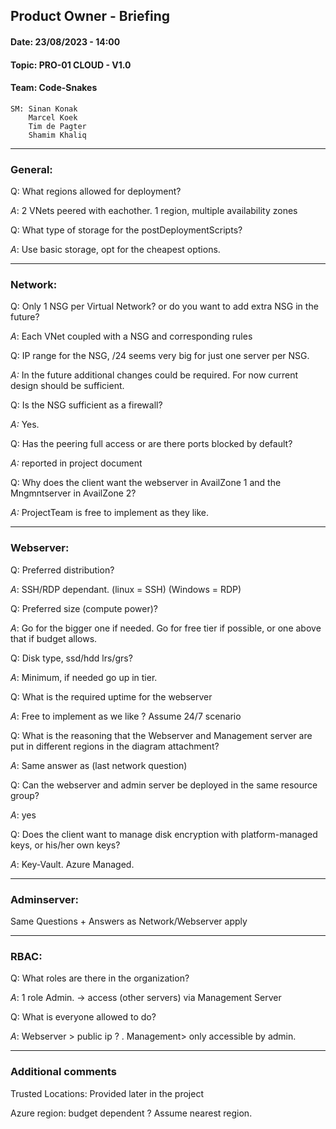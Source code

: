 ## Product Owner - Briefing
#### Date: 23/08/2023 - 14:00
#### Topic: PRO-01 CLOUD - V1.0
#### Team: Code-Snakes
	SM:	Sinan Konak
		Marcel Koek
        Tim de Pagter
        Shamim Khaliq	

------------------------------------
### General:
Q: What regions allowed for deployment?

*A*: 2 VNets peered with eachother. 1 region, multiple availability zones

Q: What type of storage for the postDeploymentScripts?

*A*: Use basic storage, opt for the cheapest options.

------------------------------------------
### Network:
Q: Only 1 NSG per Virtual Network? or do you want to add extra NSG in the future?

*A*: Each VNet coupled with a NSG and corresponding rules

Q: IP range for the NSG, /24 seems very big for just one server per NSG.

*A:* In the future additional changes could be required. For now current design should be sufficient.

Q: Is the NSG sufficient as a firewall?

*A:* Yes. 

Q: Has the peering full access or are there ports blocked by default?

*A:* reported in project document

Q: Why does the client want the webserver in AvailZone 1 and the Mngmntserver in AvailZone 2?

*A:* ProjectTeam is free to implement as they like. 

-------------------------------------------------------
### Webserver:

Q: Preferred distribution?

*A*: SSH/RDP dependant. (linux = SSH) (Windows = RDP)

Q: Preferred size (compute power)?

*A*: Go for the bigger one if needed. Go for free tier if possible, or one above that if budget allows.

Q: Disk type, ssd/hdd lrs/grs?

*A*: Minimum, if needed go up in tier.

Q: What is the required uptime for the webserver

*A*: Free to implement as we like ? Assume 24/7 scenario

Q: What is the reasoning that the Webserver and Management server are put in different regions in the diagram attachment? 

*A*: Same answer as (last network question)

Q: Can the webserver and admin server be deployed in the same resource group?

*A*: yes

Q: Does the client want to manage disk encryption with platform-managed keys, or his/her own keys?

*A*: Key-Vault. Azure Managed.

--------------------------
### Adminserver:

Same Questions + Answers as Network/Webserver apply 

--------------------------------------------

### RBAC:

Q: What roles are there in the organization?

*A*: 1 role Admin. -> access (other servers) via Management Server

Q: What is everyone allowed to do?

*A*: Webserver > public ip ? . Management> only accessible by admin. 

-----------------------------------------------
### Additional comments
Trusted Locations: Provided later in the project

Azure region: budget dependent ? Assume nearest region.
